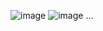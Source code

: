 ![image](https://github.com/HYH0804/webProgramming/assets/127603139/4b9b239b-5dac-4e77-8783-824e995d684f)
![image](https://github.com/HYH0804/webProgramming/assets/127603139/0de9925a-97b3-4bbc-b117-9be109f297b9)
...
